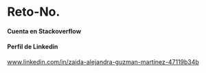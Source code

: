 # Reto-No.
#### Cuenta en Stackoverflow
#### Perfil de Linkedin
www.linkedin.com/in/zaida-alejandra-guzman-martinez-47119b34b
